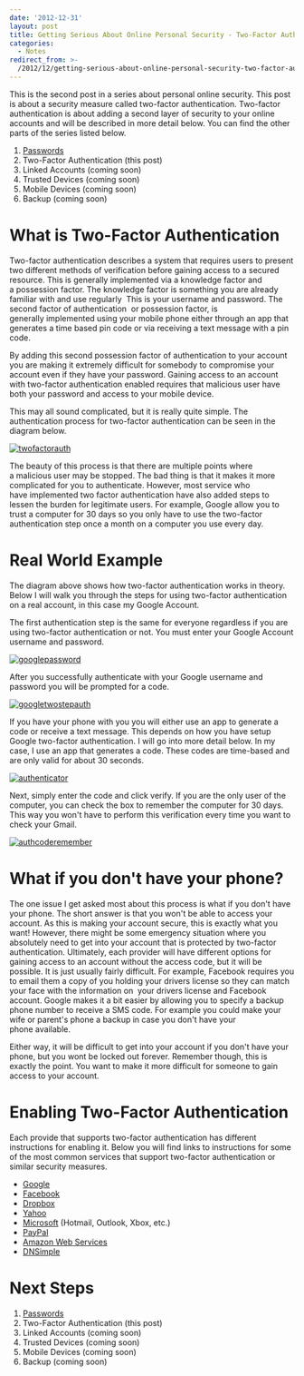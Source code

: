 ```yaml
---
date: '2012-12-31'
layout: post
title: Getting Serious About Online Personal Security - Two-Factor Authentication
categories:
  - Notes
redirect_from: >-
  /2012/12/getting-serious-about-online-personal-security-two-factor-authentication/
---
```


This is the second post in a series about personal online security. This post is about a security measure called two-factor authentication. Two-factor authentication is about adding a second layer of security to your online accounts and will be described in more detail below. You can find the other parts of the series listed below.

1. [Passwords](/2012/12/29/getting-serious-about-online-personal-security-passwords/)
2. Two-Factor Authentication (this post)
3. Linked Accounts (coming soon)
4. Trusted Devices (coming soon)
5. Mobile Devices (coming soon)
6. Backup (coming soon)

# What is Two-Factor Authentication
Two-factor authentication describes a system that requires users to present two different methods of verification before gaining access to a secured resource. This is generally implemented via a knowledge factor and a possession factor. The knowledge factor is something you are already familiar with and use regularly  This is your username and password. The second factor of authentication  or possession factor, is generally implemented using your mobile phone either through an app that generates a time based pin code or via receiving a text message with a pin code.

By adding this second possession factor of authentication to your account you are making it extremely difficult for somebody to compromise your account even if they have your password. Gaining access to an account with two-factor authentication enabled requires that malicious user have both your password and access to your mobile device.

This may all sound complicated, but it is really quite simple. The authentication process for two-factor authentication can be seen in the diagram below.

[![twofactorauth](/images/2012/12/twofactorauth1.png)](/images/2012/12/twofactorauth1.png)

The beauty of this process is that there are multiple points where a malicious user may be stopped. The bad thing is that it makes it more complicated for you to authenticate. However, most service who have implemented two factor authentication have also added steps to lessen the burden for legitimate users. For example, Google allow you to trust a computer for 30 days so you only have to use the two-factor authentication step once a month on a computer you use every day.

# Real World Example
The diagram above shows how two-factor authentication works in theory. Below I will walk you through the steps for using two-factor authentication on a real account, in this case my Google Account.

The first authentication step is the same for everyone regardless if you are using two-factor authentication or not. You must enter your Google Account username and password.

[![googlepassword](/images/2012/12/googlepassword.png)](/images/2012/12/googlepassword.png)

After you successfully authenticate with your Google username and password you will be prompted for a code.

[![googletwostepauth](/images/2012/12/googletwostepauth.png)](/images/2012/12/googletwostepauth.png)

If you have your phone with you you will either use an app to generate a code or receive a text message. This depends on how you have setup Google two-factor authentication. I will go into more detail below. In my case, I use an app that generates a code. These codes are time-based and are only valid for about 30 seconds.

[![authenticator](/images/2012/12/authenticator.png)](/images/2012/12/authenticator.png)

Next, simply enter the code and click verify. If you are the only user of the computer, you can check the box to remember the computer for 30 days. This way you won't have to perform this verification every time you want to check your Gmail.

[![authcoderemember](/images/2012/12/authcoderemember.png)](/images/2012/12/authcoderemember.png)

# What if you don't have your phone?
The one issue I get asked most about this process is what if you don't have your phone. The short answer is that you won't be able to access your account. As this is making your account secure, this is exactly what you want! However, there might be some emergency situation where you absolutely need to get into your account that is protected by two-factor authentication. Ultimately, each provider will have different options for gaining access to an account without the access code, but it will be possible. It is just usually fairly difficult. For example, Facebook requires you to email them a copy of you holding your drivers license so they can match your face with the information on  your drivers license and Facebook account. Google makes it a bit easier by allowing you to specify a backup phone number to receive a SMS code. For example you could make your wife or parent's phone a backup in case you don't have your phone available.

Either way, it will be difficult to get into your account if you don't have your phone, but you wont be locked out forever. Remember though, this is exactly the point. You want to make it more difficult for someone to gain access to your account.

# Enabling Two-Factor Authentication
Each provide that supports two-factor authentication has different instructions for enabling it. Below you will find links to instructions for some of the most common services that support two-factor authentication or similar security measures.

* [Google](http://support.google.com/accounts/bin/answer.py?hl=en&answer=180744&topic=1099588&ctx=topic)
* [Facebook](https://www.facebook.com/note.php?note_id=10150172618258920)
* [Dropbox](https://www.dropbox.com/help/363/en)
* [Yahoo](http://www.ymailblog.com/blog/2011/12/yahoo-introduces-stronger-user-authentication-%E2%80%93-second-sign-in-verification/)
* [Microsoft](http://windows.microsoft.com/en-US/windows-live/account-security-password-information) (Hotmail, Outlook, Xbox, etc.)
* [PayPal](https://www.paypal.com/us/cgi-bin?cmd=xpt/Marketing_CommandDriven/securitycenter/PayPalSecurityKey-outside&bn_r=o)
* [Amazon Web Services](http://aws.amazon.com/mfa/)
* [DNSimple](http://blog.dnsimple.com/protect-your-dnsimple-account-with-two-factor-authentication-from-authy/)

# Next Steps

  1. [Passwords](/2012/12/29/getting-serious-about-online-personal-security-passwords/)
  2. Two-Factor Authentication (this post)
  3. Linked Accounts (coming soon)
  4. Trusted Devices (coming soon)
  5. Mobile Devices (coming soon)
  6. Backup (coming soon)

